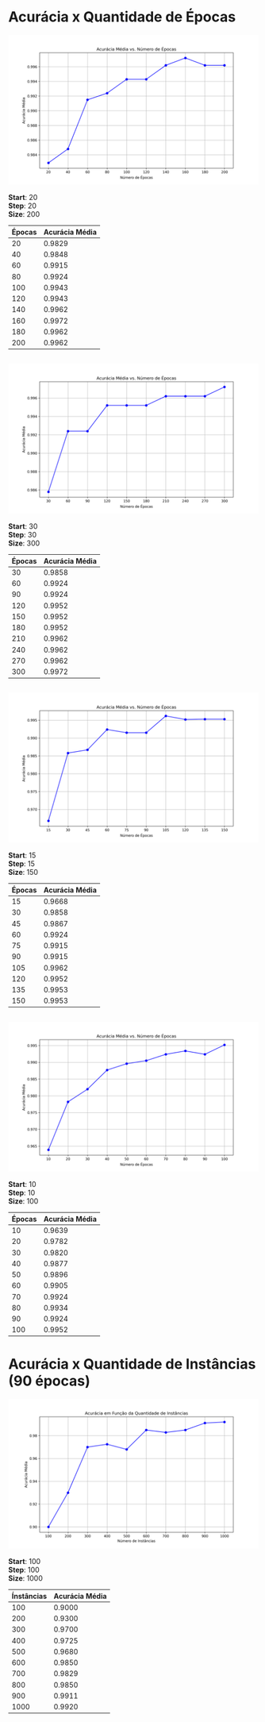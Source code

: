 # Acurácia x Quantidade de Épocas

![plot](./plot/accuracy_by_epochs_by_step_20.png)

**Start**: 20 <br>
**Step**: 20 <br>
**Size**: 200 <br>

| Épocas | Acurácia Média |
|--------|-----------------|
| 20     | 0.9829          |
| 40     | 0.9848          |
| 60     | 0.9915          |
| 80     | 0.9924          |
| 100    | 0.9943          |
| 120    | 0.9943          |
| 140    | 0.9962          |
| 160    | 0.9972          |
| 180    | 0.9962          |
| 200    | 0.9962          |


##
![plot](./plot/accuracy_by_epochs_by_step_30.png)


**Start**: 30 <br>
**Step**: 30 <br>
**Size**: 300 <br>

| Épocas | Acurácia Média |
|--------|-----------------|
| 30     | 0.9858          |
| 60     | 0.9924          |
| 90     | 0.9924          |
| 120    | 0.9952          |
| 150    | 0.9952          |
| 180    | 0.9952          |
| 210    | 0.9962          |
| 240    | 0.9962          |
| 270    | 0.9962          |
| 300    | 0.9972          |

##
![plot](./plot/accuracy_by_epochs_by_step_15.png)


**Start**: 15 <br>
**Step**: 15 <br>
**Size**: 150 <br>

| Épocas | Acurácia Média |
|--------|-----------------|
| 15     | 0.9668          |
| 30     | 0.9858          |
| 45     | 0.9867          |
| 60     | 0.9924          |
| 75     | 0.9915          |
| 90     | 0.9915          |
| 105    | 0.9962          |
| 120    | 0.9952          |
| 135    | 0.9953          |
| 150    | 0.9953          |

##
![plot](./plot/accuracy_by_epochs_by_step_10.png)


**Start**: 10 <br>
**Step**: 10 <br>
**Size**: 100 <br>

| Épocas | Acurácia Média |
|--------|-----------------|
| 10     | 0.9639          |
| 20     | 0.9782          |
| 30     | 0.9820          |
| 40     | 0.9877          |
| 50     | 0.9896          |
| 60     | 0.9905          |
| 70     | 0.9924          |
| 80     | 0.9934          |
| 90     | 0.9924          |
| 100    | 0.9952          |


# Acurácia x Quantidade de Instâncias (90 épocas)

![plot](./plot/accuracy_by_sample_size_01.png)


**Start**: 100 <br>
**Step**: 100 <br>
**Size**: 1000 <br>

| Ínstâncias | Acurácia Média |
|------------|-----------------|
| 100        | 0.9000          |
| 200        | 0.9300          |
| 300        | 0.9700          |
| 400        | 0.9725          |
| 500        | 0.9680          |
| 600        | 0.9850          |
| 700        | 0.9829          |
| 800        | 0.9850          |
| 900        | 0.9911          |
| 1000       | 0.9920          |
